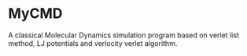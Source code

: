 # MyCMD
A classical Molecular Dynamics simulation program based on verlet list method, LJ potentials and verlocity verlet algorithm.
